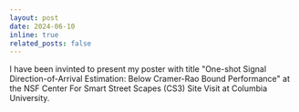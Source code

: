 ```yaml
---
layout: post
date: 2024-06-10
inline: true
related_posts: false
---
```


I have been invinted to present my poster with title "One-shot Signal Direction-of-Arrival Estimation: Below Cramer-Rao Bound Performance" at the NSF Center For Smart Street Scapes (CS3) Site Visit at Columbia University. 